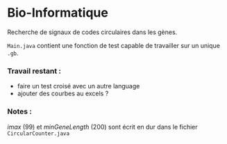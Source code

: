 # Bio-Informatique

Recherche de signaux de codes circulaires dans les gènes.

`Main.java` contient une fonction de test capable de travailler sur un unique `.gb`.

### Travail restant :
- faire un test croisé avec un autre language
- ajouter des courbes au excels ?

### Notes :
*imax* (99) et *minGeneLength* (200) sont écrit en dur dans le fichier `CircularCounter.java`